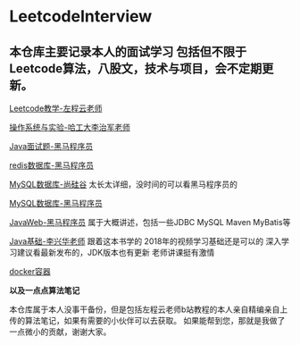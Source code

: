 # LeetcodeInterview
## 本仓库主要记录本人的面试学习 包括但不限于Leetcode算法，八股文，技术与项目，会不定期更新。
[Leetcode教学-左程云老师](https://www.bilibili.com/video/BV13g41157hK?p=5&spm_id_from=pageDriver&vd_source=9a56026b171351d7cf5ff22b462aa39e)  

[操作系统与实验-哈工大李治军老师](https://www.bilibili.com/video/BV1d4411v7u7?spm_id_from=333.337.search-card.all.click)  

[Java面试题-黑马程序员](https://www.bilibili.com/video/BV15b4y117RJ?spm_id_from=333.337.search-card.all.click)  

[redis数据库-黑马程序员](https://www.bilibili.com/video/BV1cr4y1671t?spm_id_from=333.337.search-card.all.click)  

[MySQL数据库-尚硅谷](https://www.bilibili.com/video/BV1iq4y1u7vj?spm_id_from=333.337.search-card.all.click&vd_source=9a56026b171351d7cf5ff22b462aa39e) 太长太详细，没时间的可以看黑马程序员的  

[MySQL数据库-黑马程序员](https://www.bilibili.com/video/BV1Kr4y1i7ru?spm_id_from=333.337.search-card.all.click&vd_source=9a56026b171351d7cf5ff22b462aa39e)  

[JavaWeb-黑马程序员](https://www.bilibili.com/video/BV1Qf4y1T7Hx?spm_id_from=333.337.search-card.all.click&vd_source=9a56026b171351d7cf5ff22b462aa39e) 属于大概讲述，包括一些JDBC MySQL Maven MyBatis等  

[Java基础-李兴华老师](https://www.bilibili.com/video/BV1zJ411T7cN?p=32&vd_source=9a56026b171351d7cf5ff22b462aa39e) 跟着这本书学的 2018年的视频学习基础还是可以的 深入学习建议看最新发布的，JDK版本也有更新 老师讲课挺有激情  

[docker容器](https://www.bilibili.com/video/BV1CJ411T7BK?spm_id_from=333.337.search-card.all.click&vd_source=9a56026b171351d7cf5ff22b462aa39e)  


**以及一点点算法笔记**  

本仓库属于本人没事干备份，但是包括左程云老师b站教程的本人亲自精编亲自上传的算法笔记，如果有需要的小伙伴可以去获取。
如果能帮到您，那就是我做了一点微小的贡献，谢谢大家。
